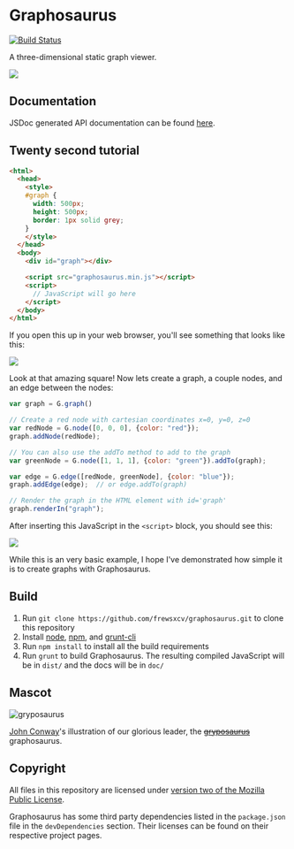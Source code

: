 # Graphosaurus

[![Build Status](https://travis-ci.org/frewsxcv/graphosaurus.svg)](https://travis-ci.org/frewsxcv/graphosaurus)

A three-dimensional static graph viewer.

[![](https://i.imgur.com/1DHZvaC.gif)](https://cdn.rawgit.com/frewsxcv/graphosaurus/master/examples/eve/index.html)

## Documentation

JSDoc generated API documentation can be found [here](https://cdn.rawgit.com/frewsxcv/graphosaurus/master/doc/index.html).

## Twenty second tutorial

```html
<html>
  <head>
    <style>
    #graph {
      width: 500px;
      height: 500px;
      border: 1px solid grey;
    }
    </style>
  </head>
  <body>
    <div id="graph"></div>

    <script src="graphosaurus.min.js"></script>
    <script>
      // JavaScript will go here
    </script>
  </body>
</html>
```

If you open this up in your web browser, you'll see something that looks like this:

![](https://i.imgur.com/LnAvptu.png)

Look at that amazing square! Now lets create a graph, a couple nodes, and an edge between the nodes:

```js
var graph = G.graph()

// Create a red node with cartesian coordinates x=0, y=0, z=0
var redNode = G.node([0, 0, 0], {color: "red"});
graph.addNode(redNode);

// You can also use the addTo method to add to the graph
var greenNode = G.node([1, 1, 1], {color: "green"}).addTo(graph);

var edge = G.edge([redNode, greenNode], {color: "blue"});
graph.addEdge(edge);  // or edge.addTo(graph)

// Render the graph in the HTML element with id='graph'
graph.renderIn("graph");
```

After inserting this JavaScript in the `<script>` block, you should see this:

![](https://i.imgur.com/0ylXUd6.gif)

While this is an very basic example, I hope I've demonstrated how simple it is to create graphs with Graphosaurus.

## Build

1. Run `git clone https://github.com/frewsxcv/graphosaurus.git` to clone this repository
1. Install [node](http://nodejs.org/), [npm](https://www.npmjs.org/), and [grunt-cli](https://www.npmjs.org/package/grunt-cli)
1. Run `npm install` to install all the build requirements
1. Run `grunt` to build Graphosaurus. The resulting compiled JavaScript will be in `dist/` and the docs will be in `doc/`

## Mascot

![gryposaurus](https://upload.wikimedia.org/wikipedia/commons/7/70/Gryposaurus-notabilis_jconway.png)

[John Conway](https://en.wikipedia.org/wiki/User:John.Conway)'s illustration of our glorious leader, the ~~[gryposaurus](https://en.wikipedia.org/wiki/gryposaurus)~~ graphosaurus.

## Copyright

All files in this repository are licensed under [version two of the Mozilla Public License](https://github.com/frewsxcv/graphosaurus/blob/master/LICENSE.md).

Graphosaurus has some third party dependencies listed in the `package.json` file in the `devDependencies` section. Their licenses can be found on their respective project pages.
